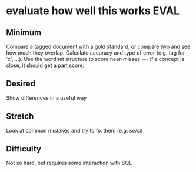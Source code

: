 # evaluate how well this works **EVAL** 


## Minimum

Compare a tagged document with a gold standard, or compare two and see how much they overlap.  Calculate accuracy and type of error (e.g. tag for 'x', ...).  Use the wordnet structure to score near-misses ---  if a concept is close, it should get a part score.

## Desired

Show differences in a useful way

## Stretch

Look at common mistakes and try to fix them (e.g. *se/si*)

## Difficulty

Not so hard, but requires some interaction with SQL

